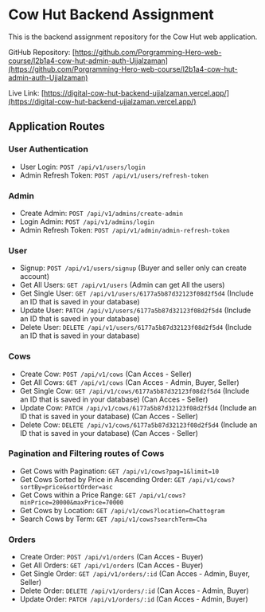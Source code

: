 # Cow Hut Backend Assignment

This is the backend assignment repository for the Cow Hut web application.

GitHub Repository: [https://github.com/Porgramming-Hero-web-course/l2b1a4-cow-hut-admin-auth-Ujjalzaman](https://github.com/Porgramming-Hero-web-course/l2b1a4-cow-hut-admin-auth-Ujjalzaman)

Live Link: [https://digital-cow-hut-backend-ujjalzaman.vercel.app/](https://digital-cow-hut-backend-ujjalzaman.vercel.app/)

## Application Routes

### User Authentication

- User Login: `POST /api/v1/users/login`
- Admin Refresh Token: `POST /api/v1/users/refresh-token`

### Admin

- Create Admin: `POST /api/v1/admins/create-admin`
- Login Admin: `POST /api/v1/admins/login`
- Admin Refresh Token: `POST /api/v1/admin/admin-refresh-token`

### User

- Signup: `POST /api/v1/users/signup`  (Buyer and seller only can create account)
- Get All Users: `GET /api/v1/users` (Admin can get All the users)
- Get Single User: `GET /api/v1/users/6177a5b87d32123f08d2f5d4` (Include an ID that is saved in your database)
- Update User: `PATCH /api/v1/users/6177a5b87d32123f08d2f5d4` (Include an ID that is saved in your database)
- Delete User: `DELETE /api/v1/users/6177a5b87d32123f08d2f5d4` (Include an ID that is saved in your database)

### Cows

- Create Cow: `POST /api/v1/cows` (Can Acces - Seller)
- Get All Cows: `GET /api/v1/cows` (Can Acces - Admin, Buyer, Seller)
- Get Single Cow: `GET /api/v1/cows/6177a5b87d32123f08d2f5d4` (Include an ID that is saved in your database) (Can Acces - Seller)
- Update Cow: `PATCH /api/v1/cows/6177a5b87d32123f08d2f5d4` (Include an ID that is saved in your database) (Can Acces -  Seller)
- Delete Cow: `DELETE /api/v1/cows/6177a5b87d32123f08d2f5d4` (Include an ID that is saved in your database) (Can Acces -  Seller)

### Pagination and Filtering routes of Cows

- Get Cows with Pagination: `GET /api/v1/cows?pag=1&limit=10`
- Get Cows Sorted by Price in Ascending Order: `GET /api/v1/cows?sortBy=price&sortOrder=asc`
- Get Cows within a Price Range: `GET /api/v1/cows?minPrice=20000&maxPrice=70000`
- Get Cows by Location: `GET /api/v1/cows?location=Chattogram`
- Search Cows by Term: `GET /api/v1/cows?searchTerm=Cha`

### Orders

- Create Order: `POST /api/v1/orders` (Can Acces - Buyer)
- Get All Orders: `GET /api/v1/orders` (Can Acces - Buyer)
- Get Single Order: `GET /api/v1/orders/:id` (Can Acces - Admin, Buyer, Seller)
- Delete Order: `DELETE /api/v1/orders/:id` (Can Acces - Admin, Buyer)
- Update Order: `PATCH /api/v1/orders/:id` (Can Acces - Admin, Buyer)